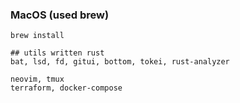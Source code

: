 ### MacOS (used brew)

```
brew install

## utils written rust
bat, lsd, fd, gitui, bottom, tokei, rust-analyzer

neovim, tmux 
terraform, docker-compose


```
